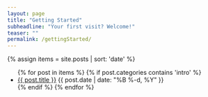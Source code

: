 ```yaml
---
layout: page
title: "Getting Started"
subheadline: "Your first visit? Welcome!"
teaser: ""
permalink: /gettingStarted/
---
```







{% assign items = site.posts | sort: 'date' %}
<ul>
{% for post in items  %}
  {% if post.categories contains 'intro' %}
  <li>
    <a href="{{ post.url }}">{{ post.title }}</a>
    <span class="date">{{ post.date | date: "%B %-d, %Y"  }}</span>
  </li>
  {% endif %}
{% endfor %}
</ul>
